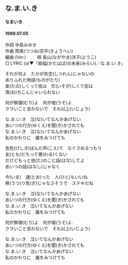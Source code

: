 ## な.ま.い.き
#### なまいき
#### 1989.07.05


作詞     中島みゆき  
作曲      筒美(つつみ)京平(きょうへい)  
編曲 (Ver.) 　　 
唄       長山(ながやま)洋子(ようこ)   
□ LYRIC (a)▼『肩幅(かたはば)の未来(みらい)／な.ま.い.き』　　  
   
それが何よ　たかが失恋(しつれん)じゃないの   
ありふれた物語(ものがたり)   
楽(たの)しくって街は　忙(いそが)しくて街は   
落(お)ちこんじゃいられない   
   
何が無理(むり)よ　何が嘘(うそ)よ.   
クラいこと言わないで　それ以上(いじょう)   
   
な.ま.い.き　泣(な)いてなんかあげない   
あいつの行方(ゆくえ)を聞(き)かされても   
な.ま.い.き　泣(な)いてなんかあげない   
私のかわりに　誰をみつけても   
   
気色(けしき)ばんだ声(こえ)で　なぐさめるつもり   
友(とも)だちって悪(わる)くない   
だけどもっと他(た)のこと話(はな)してよ   
あいつの話(はなし)じゃなく   
   
今(いま)　通(とお)った　人(ひと)もいいね   
移(うつ)り気(ぎ)じゃなさそうで　ステキだね   
   
な.ま.い.き　泣(な)いてなんかあげない   
あいつの行方(ゆくえ)を聞(き)かされても   
な.ま.い.き　泣いてなんかあげない   
私のかわりに　誰をみつけても   
   
何が無理(むり)よ　何が嘘(うそ)よ.   
クラいこと言わないで　それ以上(いじょう)   
   
な.ま.い.き　泣いてなんかあげない   
あいつの行方(ゆくえ)を聞(き)かされても   
な.ま.い.き　泣いてなんかあげない   
私のかわりに　誰をみつけても   